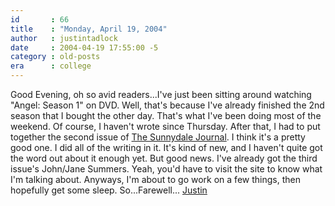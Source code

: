 ```yaml
---
id       : 66
title    : "Monday, April 19, 2004"
author   : justintadlock
date     : 2004-04-19 17:55:00 -5
category : old-posts
era      : college
---
```


Good Evening, oh so avid readers...I've just been sitting around watching "Angel: Season 1" on DVD.  Well, that's because I've already finished the 2nd season that I bought the other day.  That's what I've been doing most of the weekend.  Of course, I haven't wrote since Thursday.  After that, I had to put together the second issue of <a href="http://thesunnydalejournal.dark-autumn.com" title="The Sunnydale Journal" rel="eternal"> The Sunnydale Journal</a>.  I think it's a pretty good one.  I did all of the writing in it.  It's kind of new, and I haven't quite got the word out about it enough yet.  But good news.  I've already got the third issue's John/Jane Summers.  Yeah, you'd have to visit the site to know what I'm talking about.  Anyways, I'm about to go work on a few things, then hopefully get some sleep.  So...Farewell...  <a href="mailto:webmaster@dark-autumn.com"> Justin</a>
